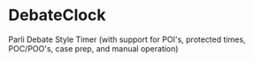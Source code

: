 # DebateClock
Parli Debate Style Timer (with support for POI's, protected times, POC/POO's, case prep, and manual operation)
